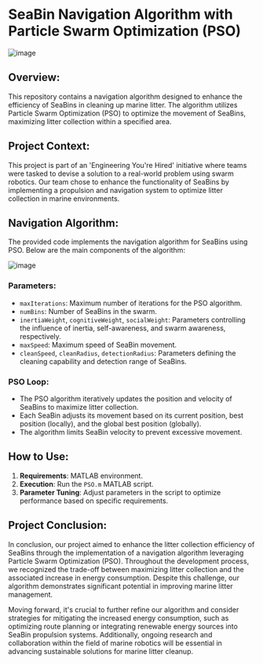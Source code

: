 # SeaBin Navigation Algorithm with Particle Swarm Optimization (PSO)

![image](https://github.com/James-Bray19/Particle-Swarm-Optimisation/assets/47334864/110033d4-8ea7-4096-8a49-370e1ec2c026)

## Overview:
This repository contains a navigation algorithm designed to enhance the efficiency of SeaBins in cleaning up marine litter. The algorithm utilizes Particle Swarm Optimization (PSO) to optimize the movement of SeaBins, maximizing litter collection within a specified area.

## Project Context:
This project is part of an 'Engineering You're Hired' initiative where teams were tasked to devise a solution to a real-world problem using swarm robotics. Our team chose to enhance the functionality of SeaBins by implementing a propulsion and navigation system to optimize litter collection in marine environments.

## Navigation Algorithm:
The provided code implements the navigation algorithm for SeaBins using PSO. Below are the main components of the algorithm:

![image](https://github.com/James-Bray19/Particle-Swarm-Optimisation/assets/47334864/276f6c52-3580-4257-83ae-06222fabccd9)

### Parameters:
- `maxIterations`: Maximum number of iterations for the PSO algorithm.
- `numBins`: Number of SeaBins in the swarm.
- `inertiaWeight`, `cognitiveWeight`, `socialWeight`: Parameters controlling the influence of inertia, self-awareness, and swarm awareness, respectively.
- `maxSpeed`: Maximum speed of SeaBin movement.
- `cleanSpeed`, `cleanRadius`, `detectionRadius`: Parameters defining the cleaning capability and detection range of SeaBins.

### PSO Loop:
- The PSO algorithm iteratively updates the position and velocity of SeaBins to maximize litter collection.
- Each SeaBin adjusts its movement based on its current position, best position (locally), and the global best position (globally).
- The algorithm limits SeaBin velocity to prevent excessive movement.

## How to Use:
1. **Requirements**: MATLAB environment.
2. **Execution**: Run the `PSO.m` MATLAB script.
3. **Parameter Tuning**: Adjust parameters in the script to optimize performance based on specific requirements.

## Project Conclusion:
In conclusion, our project aimed to enhance the litter collection efficiency of SeaBins through the implementation of a navigation algorithm leveraging Particle Swarm Optimization (PSO). Throughout the development process, we recognized the trade-off between maximizing litter collection and the associated increase in energy consumption. Despite this challenge, our algorithm demonstrates significant potential in improving marine litter management.

Moving forward, it's crucial to further refine our algorithm and consider strategies for mitigating the increased energy consumption, such as optimizing route planning or integrating renewable energy sources into SeaBin propulsion systems. Additionally, ongoing research and collaboration within the field of marine robotics will be essential in advancing sustainable solutions for marine litter cleanup.

